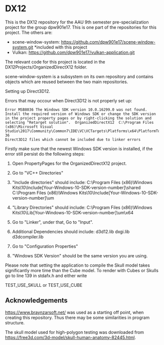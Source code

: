 # DX12

This is the DX12 repository for the AAU 9th semester pre-specialization project for the group dpw901e17.
This is one part of the repositories for this project.
The others are:
* scene-window-system: https://github.com/dpw901e17/scene-window-system.git *included with this project
* Vulkan: https://github.com/dpw901e17/vulkan-application.git

The relevant code for this project is located in the DX12Projects/OrganizedDirectX12 folder.

scene-window-system is a subsystem on its own repository and contains objects which are reused between the two main repositories.

Setting up Direct3D12.

Errors that may occour when Direct3D12 is not properly set up:

	Error MSB8036 The Windows SDK version 10.0.16299.0 was not found. Install the required version of Windows SDK or change the SDK version in the project property pages or by right-clicking the solution and selecting "Retarget solution".	OrganizedDirectX12	C:\Program Files (x86)\Microsoft Visual Studio\2017\Community\Common7\IDE\VC\VCTargets\Platforms\x64\PlatformToolsets\v141\Toolset.targets	36	
	Direct3D12 files which cannot be included due to linker errors

Firstly make sure that the newest Windows SDK version is installed, if the error still persist do the following steps:

1. Open PropertyPages for the OrganizedDirectX12 project.

2. Go to "VC++ Directories"

3. "Include directories" should include:
C:\Program Files (x86)\Windows Kits\10\Include\[Your-Windows-10-SDK-version-number]\shared
C:\Program Files (x86)\Windows Kits\10\Include\[Your-Windows-10-SDK-version-number]\um

4. "Library Directories" should include:
C:\Program Files (x86)\Windows Kits\10\Lib\[Your-Windows-10-SDK-version-number]\um\x64

5. Go to "Linker", under that, Go to "Input".

6. Additional Dependencies should include:
d3d12.lib
dxgi.lib
d3dcompiler.lib

7. Go to "Configuration Properties"

8. "Windows SDK Version" should be the same version you are using.

Please note that setting the application to compile the Skull model takes significantly more time than the Cube model.
To render with Cubes or Skulls go to line 139 in stdafx.h and either write

TEST_USE_SKULL
or
TEST_USE_CUBE

## Acknowledgements
https://www.braynzarsoft.net/ was used as a starting off point, when creating this repository. Thus there may be some similarities in program structure.

The skull model used for high-polygon testing was downloaded from https://free3d.com/3d-model/skull-human-anatomy-82445.html.
